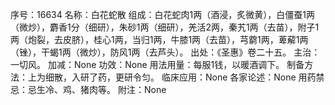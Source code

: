 序号：16634
名称：白花蛇散
组成：白花蛇肉1两（酒浸，炙微黄），白僵蚕1两（微炒），麝香1分（细研），朱砂1两（细研），羌活2两，秦艽1两（去苗），附子1两（炮裂，去皮脐），桂心1两，当归1两，牛膝1两（去苗），芎藭1两，萆薢1两（锉），干蝎1两（微炒），防风1两（去芦头）。
出处：《圣惠》卷二十五。
主治：一切风。
加减：None
功效：None
用法用量：每服1钱，以暖酒调下。
制备方法：上为细散，入研了药，更研令匀。
临床应用：None
各家论述：None
用药禁忌：忌生冷、鸡、猪肉等。
附注：None
